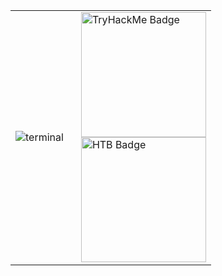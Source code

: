 <table border="0" cellspacing="0" cellpadding="0" frame="void" rules="none" style="border-collapse: collapse !important; border: none !important;">
  <tr>
    <td style="border: none !important;">
      <img src="https://github.com/user-attachments/assets/f6b6cfd6-91c9-4de9-8c5c-b4d8b15b51f7" alt="terminal">
    </td>
    <td style="vertical-align: top; padding-left: 20px; border: none !important;">
      <a href="https://tryhackme.com/p/XenonSaint">
        <img src="https://tryhackme-badges.s3.amazonaws.com/XenonSaint.pn" alt="TryHackMe Badge" width="200">
      </a>
      <br>
      <a href="https://www.hackthebox.com/profile/1688350">
        <img src="https://www.hackthebox.com/badge/image/1688350" alt="HTB Badge" width="200">
      </a>
    </td>
  </tr>
</table>
